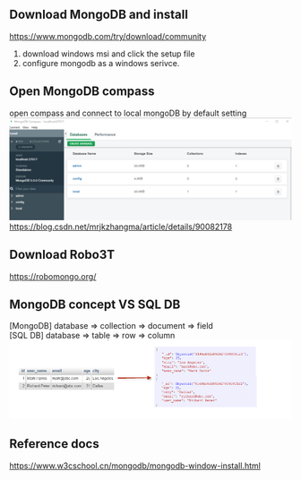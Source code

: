 ## Download MongoDB and install
 
 https://www.mongodb.com/try/download/community
 
 1. download windows msi and click the setup file 
 2. configure mongodb as a windows serivce. 
 
 ## Open MongoDB compass 
  open compass and connect to local mongoDB by default setting   
![alt text](img/Mongo_2021-07-22_18-22-05.png "Title Text")   
https://blog.csdn.net/mrjkzhangma/article/details/90082178  

## Download Robo3T
https://robomongo.org/  

## MongoDB concept VS SQL DB
[MongoDB] database => collection => document => field  
[SQL DB] database => table => row => column  
![alt text](img/Capture-Mongo.PNG "Title Text")   



## Reference docs
https://www.w3cschool.cn/mongodb/mongodb-window-install.html

